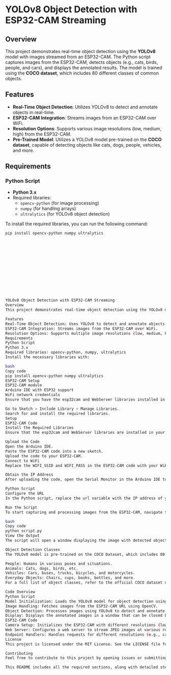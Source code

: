 # YOLOv8 Object Detection with ESP32-CAM Streaming

## Overview
This project demonstrates real-time object detection using the **YOLOv8** model with images streamed from an ESP32-CAM. The Python script captures images from the ESP32-CAM, detects objects (e.g., cats, birds, people, and cars), and displays the annotated results. The model is trained using the **COCO dataset**, which includes 80 different classes of common objects.

## Features
- **Real-Time Object Detection**: Utilizes YOLOv8 to detect and annotate objects in real-time.
- **ESP32-CAM Integration**: Streams images from an ESP32-CAM over WiFi.
- **Resolution Options**: Supports various image resolutions (low, medium, high) from the ESP32-CAM.
- **Pre-Trained Model**: Utilizes a YOLOv8 model pre-trained on the **COCO dataset**, capable of detecting objects like cats, dogs, people, vehicles, and more.

## Requirements

### Python Script
- **Python 3.x**
- Required libraries:
  - `opencv-python` (for image processing)
  - `numpy` (for handling arrays)
  - `ultralytics` (for YOLOv8 object detection)

To install the required libraries, you can run the following command:
```bash
pip install opencv-python numpy ultralytics














YOLOv8 Object Detection with ESP32-CAM Streaming
Overview
This project demonstrates real-time object detection using the YOLOv8 model with images streamed from an ESP32-CAM. The Python script captures images from an ESP32-CAM, detects objects, and displays annotated results, including categories like people, animals, and vehicles.

Features
Real-Time Object Detection: Uses YOLOv8 to detect and annotate objects.
ESP32-CAM Integration: Streams images from the ESP32-CAM over WiFi.
Resolution Options: Supports multiple image resolutions (low, medium, high) for streaming.
Requirements
Python Script
Python 3.x
Required libraries: opencv-python, numpy, ultralytics
Install the necessary libraries with:

bash
Copy code
pip install opencv-python numpy ultralytics
ESP32-CAM Setup
ESP32-CAM module
Arduino IDE with ESP32 support
WiFi network credentials
Ensure that you have the esp32cam and WebServer libraries installed in your Arduino IDE:

Go to Sketch > Include Library > Manage Libraries.
Search for and install the required libraries.
Setup
ESP32-CAM Code
Install the Required Libraries
Ensure that the esp32cam and WebServer libraries are installed in your Arduino IDE.

Upload the Code
Open the Arduino IDE.
Paste the ESP32-CAM code into a new sketch.
Upload the code to your ESP32-CAM.
Connect to WiFi
Replace the WIFI_SSID and WIFI_PASS in the ESP32-CAM code with your WiFi credentials.

Obtain the IP Address
After uploading the code, open the Serial Monitor in the Arduino IDE to view the ESP32-CAM’s IP address. You will use this IP to access the camera stream.

Python Script
Configure the URL
In the Python script, replace the url variable with the IP address of your ESP32-CAM, followed by the image path (e.g., http://<ESP32-IP>/cam-hi.jpg).

Run the Script
To start capturing and processing images from the ESP32-CAM, navigate to the directory containing the script and run:

bash
Copy code
python script.py
View the Output
The script will open a window displaying the image with detected objects. Press the 'q' key to close the window and stop the stream.

Object Detection Classes
The YOLOv8 model is pre-trained on the COCO Dataset, which includes 80 object classes. Examples of detectable objects include:

People: Humans in various poses and situations.
Animals: Cats, dogs, birds, etc.
Vehicles: Cars, buses, trucks, bicycles, and motorcycles.
Everyday Objects: Chairs, cups, books, bottles, and more.
For a full list of object classes, refer to the official COCO dataset documentation.

Code Overview
Python Script
Model Initialization: Loads the YOLOv8 model for object detection using the ultralytics library.
Image Handling: Fetches images from the ESP32-CAM URL using OpenCV.
Object Detection: Processes images using YOLOv8 to detect and annotate objects.
Display: Displays the annotated images in a window that can be closed by pressing the 'q' key.
ESP32-CAM Code
Camera Setup: Initializes the ESP32-CAM with different resolutions (low, medium, high).
Web Server: Configures a web server to stream JPEG images at various resolutions.
Endpoint Handlers: Handles requests for different resolutions (e.g., cam-hi.jpg for high resolution, cam-lo.jpg for low resolution).
License
This project is licensed under the MIT License. See the LICENSE file for more details.

Contributing
Feel free to contribute to this project by opening issues or submitting pull requests for improvements or additional features.

This README includes all the required sections, along with detailed steps for both the ESP32-CAM and Python script setups. Let me know if you'd like any further adjustments or additions!






